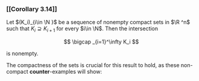 ### [[Corollary 3.14]]

Let $(K_i)_{i\in \N }$ be a sequence of nonempty compact sets in $\R ^n$ such that $K_i\supseteq K_{i+1}$ for every $i\in \N$. Then the intersection

$$ \bigcap _{i=1}^\infty K_i $$

is nonempty.

The compactness of the sets is crucial for this result to hold, as these non-compact **counter**-examples will show: